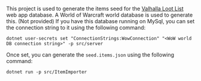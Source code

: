 This project is used to generate the items seed for the [Valhalla Loot List](https://github.com/Elite747/ValhallaLootList) web app database. A World of Warcraft world database is used to generate this. (Not provided) If you have this database running on MySql, you can set the connection string to it using the following command:

``` 
dotnet user-secrets set "ConnectionStrings:WowConnection" "<WoW world DB connection string>" -p src/server
```

Once set, you can generate the `seed.items.json` using the following command:

``` 
dotnet run -p src/ItemImporter
```
